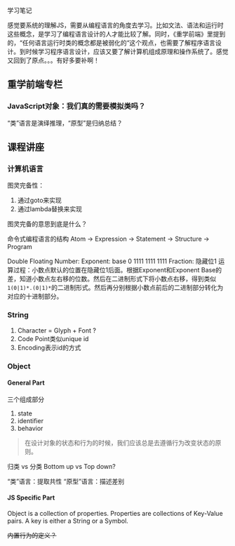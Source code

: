 学习笔记

感觉要系统的理解JS，需要从编程语言的角度去学习。比如文法、语法和运行时这些概念，是学习了编程语言设计的人才能比较了解。同时，《重学前端》里提到的，“任何语言运行时类的概念都是被弱化的“这个观点，也需要了解程序语言设计。到时候学习程序语言设计，应该又要了解计算机组成原理和操作系统了。感觉又回到了原点。。。有好多要补啊！

## 重学前端专栏
### JavaScript对象：我们真的需要模拟类吗？
“类”语言是演绎推理，“原型”是归纳总结？

## 课程讲座
### 计算机语言
图灵完备性：
1. 通过goto来实现
2. 通过lambda替换来实现

图灵完备的意思到底是什么？

命令式编程语言的结构
Atom -> Expression -> Statement -> Structure -> Program

Double Floating Number:
Exponent: base 0 1111 1111 1111
Fraction: 隐藏位1
运算过程：小数点默认的位置在隐藏位1后面。根据Exponent和Exponent Base的差，知道小数点左右移的位数。然后在二进制形式下将小数点右移，得到类似`1(0|1)*.(0|1)*`的二进制形式。然后再分别根据小数点前后的二进制部分转化为对应的十进制部分。

### String
1. Character = Glyph + Font ?
1. Code Point类似unique id
1. Encoding表示id的方式

### Object
#### General Part
三个组成部分
1. state
1. identifier
1. behavior
>在设计对象的状态和行为的时候，我们应该总是去遵循行为改变状态的原则。

归类 vs 分类
Bottom up vs Top down?

“类”语言：提取共性
“原型”语言：描述差别

#### JS Specific Part
Object is a collection of properties. Properties are collections of Key-Value pairs. A key is either a String or a Symbol.

~~内置行为的定义？~~
